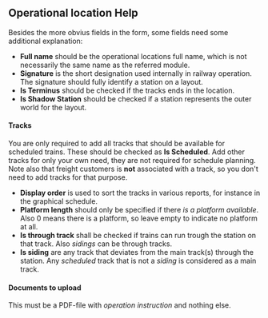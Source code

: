﻿## Operational location Help
Besides the more obvius fields in the form, some fields need some additional explanation:

- **Full name** should be the operational locations full name, which is not necessarily the same name as the referred module.
- **Signature** is the short designation used internally in railway operation.
The signature should fully identify a station on a layout.
- **Is Terminus** should be checked if the tracks ends in the location. 
- **Is Shadow Station** should be checked if a station represents the outer world for the layout. 
#### Tracks
You are only required to add all tracks that should be available for scheduled trains.
These should be checked as **Is Scheduled**. Add other tracks for only your own need, they are not required for schedule planning.
Note also that freight customers is **not** associated with a track, so you don't need to add tracks for that purpose. 
- **Display order** is used to sort the tracks in various reports, 
for instance in the graphical schedule.
- **Platform length** should only be specified if there *is a platform
available*. Also 0 means there is a platform, so leave empty to indicate no platform at all.
- **Is through track** shall be checked if trains can run trough the 
station on that track. Also *sidings* can be through tracks.
- **Is siding** are any track that deviates from the main track(s) through the station.
Any *scheduled* track that is not a *siding* is considered as a main track.

#### Documents to upload
This must be a PDF-file with *operation instruction* and nothing else.


